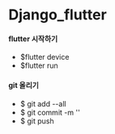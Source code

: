 # Django_flutter


#### flutter 시작하기
- $flutter device
- $flutter run

#### git 올리기
- $ git add --all
- $ git commit -m ''
- $ git push 
